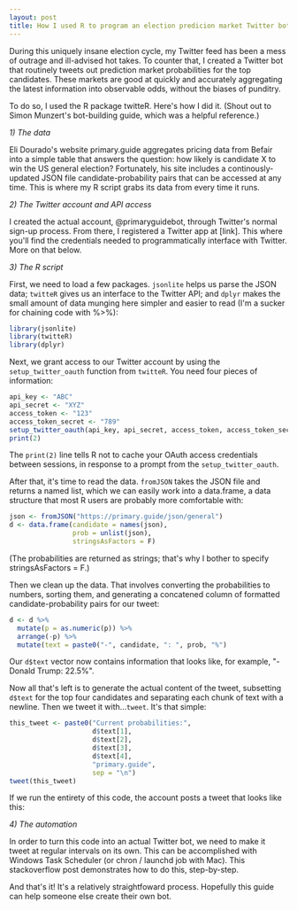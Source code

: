 ```yaml
--- 
layout: post 
title: How I used R to program an election predicion market Twitter bot
---
```


During this uniquely insane election cycle, my Twitter feed has been a mess of outrage and ill-advised hot takes. To counter that, I created a Twitter bot that routinely tweets out prediction market probabilities for the top candidates. These markets are good at quickly and accurately aggregating the latest information into observable odds, without the biases of punditry. 

To do so, I used the R package twitteR. Here's how I did it. (Shout out to Simon Munzert's bot-building guide, which was a helpful reference.)

*1) The data*

Eli Dourado's website primary.guide aggregates pricing data from Befair into a simple table that answers the question: how likely is candidate X to win the US general election? Fortunately, his site includes a continously-updated JSON file candidate-probability pairs that can be accessed at any time. This is where my R script grabs its data from every time it runs.

*2) The Twitter account and API access*

I created the actual account, @primaryguidebot, through Twitter's normal sign-up process. From there, I registered a Twitter app at [link]. This where you'll find the credentials needed to programmatically interface with Twitter. More on that below.

*3) The R script*

First, we need to load a few packages. `jsonlite` helps us parse the JSON data; `twitteR` gives us an interface to the Twitter API; and `dplyr` makes the small amount of data munging here simpler and easier to read (I'm a sucker for chaining code with %>%):

```R
library(jsonlite)
library(twitteR)
library(dplyr)
```
Next, we grant access to our Twitter account by using the `setup_twitter_oauth` function from `twitteR`. You need four pieces of information:

```R
api_key <- "ABC"
api_secret <- "XYZ"
access_token <- "123"
access_token_secret <- "789"
setup_twitter_oauth(api_key, api_secret, access_token, access_token_secret)
print(2)
```
The `print(2)` line tells R not to cache your OAuth access credentials between sessions, in response to a prompt from the `setup_twitter_oauth`. 

After that, it's time to read the data. `fromJSON` takes the JSON file and returns a named list, which we can easily work into a data.frame, a data structure that most R users are probably more comfortable with:

```R
json <- fromJSON("https://primary.guide/json/general")
d <- data.frame(candidate = names(json), 
                prob = unlist(json), 
                stringsAsFactors = F)
```

(The probabilities are returned as strings; that's why I bother to specify stringsAsFactors = F.)

Then we clean up the data. That involves converting the probabilities to numbers, sorting them, and generating a concatened column of formatted candidate-probability pairs for our tweet:

```R
d <- d %>%
  mutate(p = as.numeric(p)) %>%
  arrange(-p) %>%
  mutate(text = paste0("-", candidate, ": ", prob, "%")
```

Our `d$text` vector now contains information that looks like, for example, "-Donald Trump: 22.5%".

Now all that's left is to generate the actual content of the tweet, subsetting `d$text` for the top four candidates and separating each chunk of text with a newline. Then we tweet it with...`tweet`. It's that simple:

```R
this_tweet <- paste0("Current probabilities:",
                     d$text[1], 
                     d$text[2],
                     d$text[3],
                     d$text[4],
                     "primary.guide",
                     sep = "\n")
tweet(this_tweet)
```

If we run the entirety of this code, the account posts a tweet that looks like this:

*4) The automation*

In order to turn this code into an actual Twitter bot, we need to make it tweet at regular intervals on its own. This can be accomplished with Windows Task Scheduler (or chron / launchd job with Mac). This stackoverflow post demonstrates how to do this, step-by-step.

And that's it! It's a relatively straightfoward process. Hopefully this guide can help someone else create their own bot.